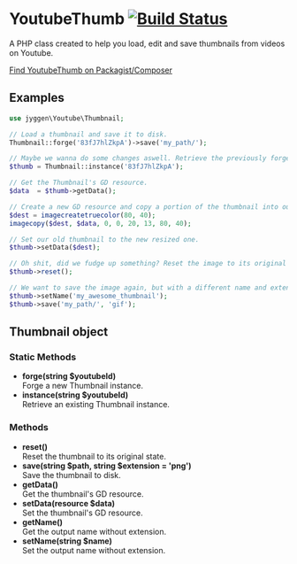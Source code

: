 # YoutubeThumb [![Build Status](https://secure.travis-ci.org/jyggen/YoutubeThumb.png?branch=master)](https://travis-ci.org/jyggen/YoutubeThumb)

A PHP class created to help you load, edit and save thumbnails from videos on Youtube.

[Find YoutubeThumb on Packagist/Composer](https://packagist.org/packages/jyggen/youtubethumb)

## Examples

```php
use jyggen\Youtube\Thumbnail;

// Load a thumbnail and save it to disk.
Thumbnail::forge('83fJ7hlZkpA')->save('my_path/');

// Maybe we wanna do some changes aswell. Retrieve the previously forged instance.
$thumb = Thumbnail::instance('83fJ7hlZkpA');

// Get the Thumbnail's GD resource.
$data  = $thumb->getData();

// Create a new GD resource and copy a portion of the thumbnail into our new image.
$dest = imagecreatetruecolor(80, 40);
imagecopy($dest, $data, 0, 0, 20, 13, 80, 40);

// Set our old thumbnail to the new resized one.
$thumb->setData($dest);

// Oh shit, did we fudge up something? Reset the image to its original state.
$thumb->reset();

// We want to save the image again, but with a different name and extension.
$thumb->setName('my_awesome_thumbnail');
$thumb->save('my_path/', 'gif');
```
## Thumbnail object

### Static Methods

* __forge(string $youtubeId)__  
Forge a new Thumbnail instance.
* __instance(string $youtubeId)__  
Retrieve an existing Thumbnail instance.

### Methods

* __reset()__  
Reset the thumbnail to its original state.
* __save(string $path, string $extension = 'png')__  
Save the thumbnail to disk.
* __getData()__  
Get the thumbnail's GD resource.
* __setData(resource $data)__  
Set the thumbnail's GD resource.
* __getName()__  
Get the output name without extension.
* __setName(string $name)__  
Set the output name without extension.
